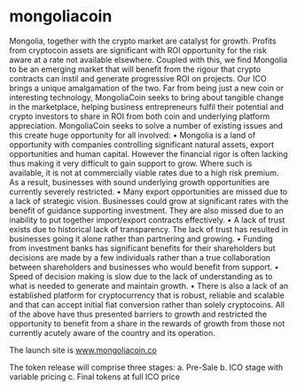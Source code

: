 # mongoliacoin
Mongolia, together with the crypto market are catalyst for growth. Profits from cryptocoin assets are significant with ROI opportunity for the risk aware at a rate not available elsewhere. Coupled with this, we find Mongolia to be an emerging market that will benefit from the rigour that crypto contracts can instil and generate progressive ROI on projects. Our ICO brings a unique amalgamation of the two.
Far from being just a new coin or interesting technology, MongoliaCoin seeks to bring about tangible change in the marketplace, helping business entrepreneurs fulfil their potential and crypto investors to share in ROI from both coin and underlying platform appreciation.
MongoliaCoin seeks to solve a number of existing issues and this create huge opportunity for all involved:
•	Mongolia is a land of opportunity with companies controlling significant natural assets, export opportunities and human capital. However the financial rigor is often lacking thus making it very difficult to gain support to grow. Where such is available, it is not at commercially viable rates due to a high risk premium. As a result, businesses with sound underlying growth opportunities are currently severely restricted.
•	Many export opportunities are missed due to a lack of strategic vision. Businesses could grow at significant rates with the benefit of guidance supporting investment. They are also missed due to an inability to put together import/export contracts effectively.
•	A lack of trust exists due to historical lack of transparency. The lack of trust has resulted in businesses going it alone rather than partnering and growing.
•	Funding from investment banks has significant benefits for their shareholders but decisions are made by a few individuals rather than a true collaboration between shareholders and businesses who would benefit from support.
•	Speed of decision making is slow due to the lack of understanding as to what is needed to generate and maintain growth.
•	There is also a lack of an established platform for cryptocurrency that is robust, reliable and scalable and that can accept initial fiat conversion rather than solely cryptocoins.
All of the above have thus presented barriers to growth and restricted the opportunity to benefit from a share in the rewards of growth from those not currently acutely aware of the country and its operation.

The launch site is www.mongoliacoin.co

The token release will comprise three stages:
a. Pre-Sale
b. ICO stage with variable pricing
c. Final tokens at full ICO price
